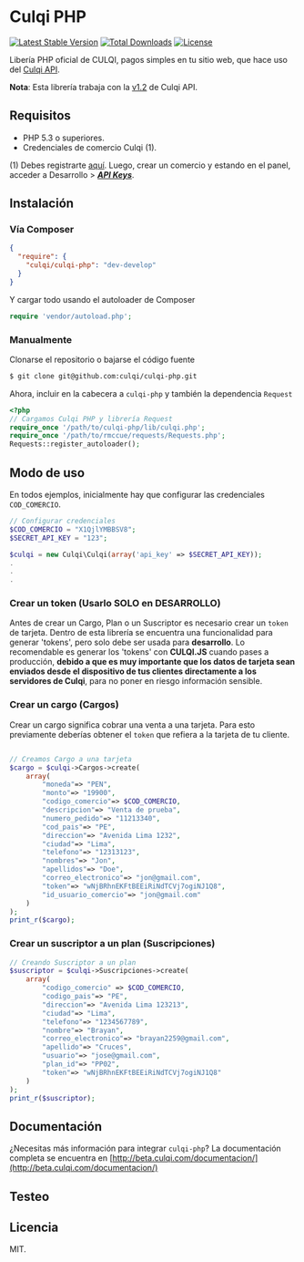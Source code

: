 
# Culqi PHP

[![Latest Stable Version](https://poser.pugx.org/culqi/culqi-php/v/stable)](https://packagist.org/packages/culqi/culqi-php)
[![Total Downloads](https://poser.pugx.org/culqi/culqi-php/downloads)](https://packagist.org/packages/culqi/culqi-php)
[![License](https://poser.pugx.org/culqi/culqi-php/license)](https://packagist.org/packages/culqi/culqi-php)

Libería PHP oficial de CULQI, pagos simples en tu sitio web, que hace uso del [Culqi API](http://culqi.api-docs.io/).

**Nota**: Esta librería trabaja con la [v1.2](https://culqi.api-docs.io/v1.2) de Culqi API.


## Requisitos

* PHP 5.3 o superiores.
* Credenciales de comercio Culqi (1).

(1) Debes registrarte [aquí](https://integ-panel.culqi.com/#/registro). Luego, crear un comercio y estando en el panel, acceder a Desarrollo > [***API Keys***](https://integ-panel.culqi.com/#/panel/comercio/desarrollo/llaves).


## Instalación

### Vía Composer
```json
{
  "require": {
    "culqi/culqi-php": "dev-develop"
  }
}
```

Y cargar todo usando el autoloader de Composer

```php
require 'vendor/autoload.php';
```

### Manualmente

Clonarse el repositorio o bajarse el código fuente

```bash
$ git clone git@github.com:culqi/culqi-php.git
```

Ahora, incluir en la cabecera a `culqi-php` y también la dependencia `Request`

```php
<?php
// Cargamos Culqi PHP y librería Request
require_once '/path/to/culqi-php/lib/culqi.php';
require_once '/path/to/rmccue/requests/Requests.php';
Requests::register_autoloader();
```

## Modo de uso

En todos ejemplos, inicialmente hay que configurar las credenciales `COD_COMERCIO`.

```php
// Configurar credenciales
$COD_COMERCIO = "X1QjlYMBBSV8";
$SECRET_API_KEY = "123";

$culqi = new Culqi\Culqi(array('api_key' => $SECRET_API_KEY));
.
.
.
```

### Crear un token (Usarlo SOLO en DESARROLLO)
Antes de crear un Cargo, Plan o un Suscriptor es necesario crear un `token` de tarjeta. Dentro de esta librería se encuentra una funcionalidad para generar 'tokens', pero solo
debe ser usada para **desarrollo**. Lo recomendable es generar los 'tokens' con **CULQI.JS** cuando pases a producción, **debido a que es muy importante que los datos de tarjeta sean enviados desde el dispositivo de tus clientes directamente a los servidores de Culqi**, para no poner en riesgo información sensible.


### Crear un cargo (Cargos)
Crear un cargo significa cobrar una venta a una tarjeta. Para esto previamente
deberías obtener el  `token` que refiera a la tarjeta de tu cliente.


```php

// Creamos Cargo a una tarjeta
$cargo = $culqi->Cargos->create(
    array(
        "moneda"=> "PEN",
        "monto"=> "19900",
        "codigo_comercio"=> $COD_COMERCIO,
        "descripcion"=> "Venta de prueba",
        "numero_pedido"=> "11213340",
        "cod_pais"=> "PE",
        "direccion"=> "Avenida Lima 1232",
        "ciudad"=> "Lima",
        "telefono"=> "12313123",
        "nombres"=> "Jon",
        "apellidos"=> "Doe",
        "correo_electronico"=> "jon@gmail.com",
        "token"=> "wNjBRhnEKFtBEEiRiNdTCVj7ogiNJ1Q8",
        "id_usuario_comercio"=> "jon@gmail.com"
    )
);
print_r($cargo);

```

### Crear un suscriptor a un plan (Suscripciones)
```php
// Creando Suscriptor a un plan
$suscriptor = $culqi->Suscripciones->create(
    array(
        "codigo_comercio" => $COD_COMERCIO,
        "codigo_pais"=> "PE",
        "direccion"=> "Avenida Lima 123213",
        "ciudad"=> "Lima",
        "telefono"=> "1234567789",
        "nombre"=> "Brayan",
        "correo_electronico"=> "brayan2259@gmail.com",
        "apellido"=> "Cruces",
        "usuario"=> "jose@gmail.com",
        "plan_id"=> "PP02",
        "token"=> "wNjBRhnEKFtBEEiRiNdTCVj7ogiNJ1Q8"
    )
);
print_r($suscriptor);
```

## Documentación
¿Necesitas más información para integrar `culqi-php`? La documentación completa se encuentra en [http://beta.culqi.com/documentacion/](http://beta.culqi.com/documentacion/)



## Testeo

## Licencia

MIT.
